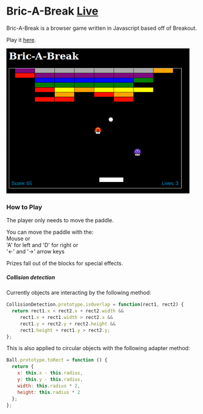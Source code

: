 # Bric-A-Break [Live](https://victoracechen.github.io/Bric-A-Break/)

  Bric-A-Break is a browser game written in Javascript based off of Breakout.

Play it [here](https://victoracechen.github.io/Bric-A-Break/).

![Screenshot](game_sample.png)

### How to Play

The player only needs to move the paddle.

You can move the paddle with the:<br />
Mouse or<br />
'A' for left and 'D' for right or<br />
'←' and '→' arrow keys

Prizes fall out of the blocks for special effects.

##### Collision detection
  Currently objects are interacting by the following method:
`````javascript
CollisionDetection.prototype.isOverlap = function(rect1, rect2) {
  return rect1.x < rect2.x + rect2.width &&
     rect1.x + rect1.width > rect2.x &&
     rect1.y < rect2.y + rect2.height &&
     rect1.height + rect1.y > rect2.y;
};
`````
  This is also applied to circular objects with the following adapter method:
`````javascript
Ball.prototype.toRect = function () {
  return {
    x: this.x - this.radius,
    y: this.y - this.radius,
    width: this.radius * 2,
    height: this.radius * 2
  };
};
`````
